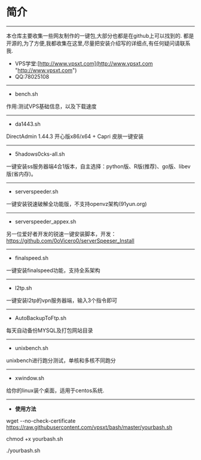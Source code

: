 # 简介 #

----------

  本仓库主要收集一些网友制作的一键包,大部分也都是在github上可以找到的.
都是开源的,为了方便,我都收集在这里,尽量把安装介绍写的详细点,有任何疑问请联系我.

- VPS学堂:[http://www.vpsxt.com](http://www.vpsxt.com "http://www.vpsxt.com")
- QQ:78025108


----------

-  bench.sh

作用:测试VPS基础信息，以及下载速度

----------
- da1443.sh

DirectAdmin 1.44.3 开心版x86/x64 + Capri 皮肤一键安装

----------


- 5hadows0cks-all.sh

一键安装ss服务器端4合1版本，自主选择：python版、R版(推荐)、go版、libev版(省内存)。


----------
 

- serverspeeder.sh

一键安装锐速破解全功能版，不支持openvz架构(91yun.org)

----------
- serverspeeder_appex.sh

另一位爱好者开发的锐速一键安装脚本，开发：https://github.com/0oVicero0/serverSpeeser_Install


----------
- finalspeed.sh

一键安装finalspeed功能，支持全系架构

----------
- l2tp.sh

一键安装l2tp的vpn服务器端，输入3个指令即可

----------
- AutoBackupToFtp.sh

每天自动备份MYSQL及打包网站目录


----------
- unixbench.sh

unixbench进行跑分测试，单核和多核不同跑分

----------
- xwindow.sh

给你的linux装个桌面，适用于centos系统.


----------
- **使用方法**

wget --no-check-certificate https://raw.githubusercontent.com/vpsxt/bash/master/yourbash.sh

chmod +x yourbash.sh

./yourbash.sh



